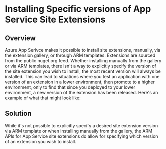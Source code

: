# Installing Specific versions of App Service Site Extensions

## Overview
Azure App Serivce makes it possible to install site extensions, manually, via the extension gallery, or through ARM templates.  Extensions are sourced from the public nuget.org feed.  Whether installing manually from the gallery or via ARM templates, there isn't a way to explicitly specify the version of the site extension you wish to install, the most recent version will always be installed.  This can lead to situations where you test an application with one version of an extension in a lower environment, then promote to a higher environment, only to find that since you deployed to your lower environment, a new version of the extension has been released.  Here's an example of what that might look like:

## Solution
While it's not possible to explicitly specify a desired site extension version via ARM template or when installing manually from the gallery, the ARM APIs for App Service site extensions do allow for specifying which version of an extension you wish to install.  
